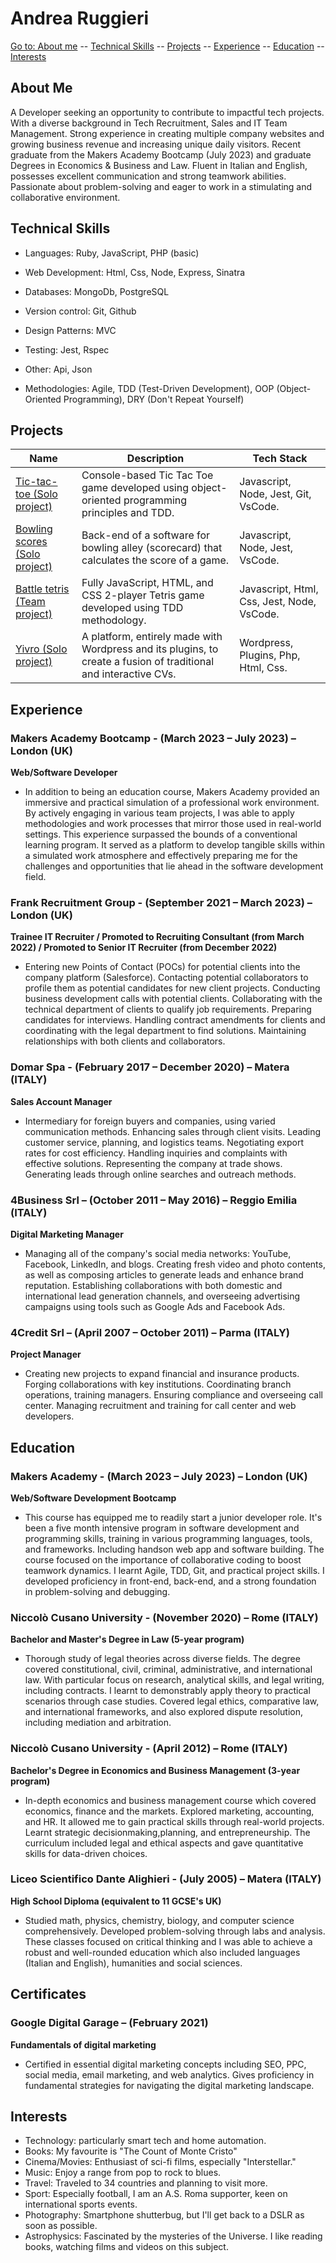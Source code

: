 # Andrea Ruggieri

[Go to: About me](#about-me) -- [Technical Skills](#technical-skills) -- [Projects](#projects) -- [Experience](#experience) -- [Education](#education) -- [Interests](#interests)

## About Me

A Developer seeking an opportunity to contribute to impactful tech projects. With a diverse background in Tech Recruitment, Sales and IT Team Management. Strong experience in creating multiple company websites and growing business revenue and increasing unique daily visitors. Recent graduate from the Makers Academy Bootcamp (July 2023) and graduate Degrees in Economics & Business and Law. Fluent in Italian and English, possesses excellent communication and strong teamwork
abilities. Passionate about problem-solving and eager to work in a stimulating and collaborative environment.

## Technical Skills

- Languages: Ruby, JavaScript, PHP (basic)  
- Web Development: Html, Css, Node, Express, Sinatra  
- Databases: MongoDb, PostgreSQL  
- Version control: Git, Github  
- Design Patterns: MVC  

- Testing: Jest, Rspec  
- Other: Api, Json  
- Methodologies: Agile, TDD (Test-Driven Development), OOP (Object-Oriented Programming), DRY (Don't Repeat Yourself)

## Projects

| Name                                               | Description                                                                                       | Tech Stack                            |
| -------------------------------------------------- | ------------------------------------------------------------------------------------------------- | ------------------------------------- |
| <a href="https://github.com/aandre6891/tic-tac-toe" target="_blank">Tic-tac-toe (Solo project)</a> | Console-based Tic Tac Toe game developed using object-oriented programming principles and TDD. | Javascript, Node, Jest, Git, VsCode. |
| <a href="https://github.com/aandre6891/bowling-challenge-javascript" target="_blank">Bowling scores (Solo project)</a> | Back-end of a software for bowling alley (scorecard) that calculates the score of a game. | Javascript, Node, Jest, VsCode. |
| <a href="https://github.com/aandre6891/Battle-Tetris" target="_blank">Battle tetris (Team project)</a> | Fully JavaScript, HTML, and CSS 2-player Tetris game developed using TDD methodology. | Javascript, Html, Css, Jest, Node, VsCode. |
| <a href="https://www.yivro.com/" target="_blank">Yivro (Solo project)</a> | A platform, entirely made with Wordpress and its plugins, to create a fusion of traditional and interactive CVs. | Wordpress, Plugins, Php, Html, Css. |

## Experience

### Makers Academy Bootcamp - (March 2023 – July 2023) – London (UK)
**Web/Software Developer**
- In addition to being an education course, Makers Academy provided an immersive and practical simulation of a
professional work environment. By actively engaging in various team projects, I was able to apply methodologies and work processes that mirror those used in real-world settings. This experience surpassed the bounds of a conventional learning program. It served as a platform to develop tangible skills within a simulated work atmosphere and effectively preparing me for the challenges and opportunities that lie ahead in the software development field.

### Frank Recruitment Group - (September 2021 – March 2023) – London (UK)
**Trainee IT Recruiter / Promoted to Recruiting Consultant (from March 2022) / Promoted to Senior IT Recruiter (from December 2022)**
  - Entering new Points of Contact (POCs) for potential clients into the company platform (Salesforce). Contacting potential collaborators to profile them as potential candidates for new client projects. Conducting business development calls with potential clients. Collaborating with the technical department of clients to qualify job requirements. Preparing candidates for interviews. Handling contract amendments for clients and coordinating with the legal department to find solutions. Maintaining relationships with both clients and collaborators.

### Domar Spa - (February 2017 – December 2020) – Matera (ITALY)
**Sales Account Manager**
- Intermediary for foreign buyers and companies, using varied communication methods. Enhancing sales through client
visits. Leading customer service, planning, and logistics teams. Negotiating export rates for cost efficiency. Handling inquiries and complaints with effective solutions. Representing the company at trade shows. Generating leads through online searches and outreach methods.

### 4Business Srl – (October 2011 – May 2016) – Reggio Emilia (ITALY)
**Digital Marketing Manager**
- Managing all of the company's social media networks: YouTube, Facebook, LinkedIn, and blogs. Creating fresh video and photo contents, as well as composing articles to generate leads and enhance brand reputation. Establishing collaborations with both domestic and international lead generation channels, and overseeing advertising campaigns using tools such as Google Ads and Facebook Ads.

### 4Credit Srl – (April 2007 – October 2011) – Parma (ITALY)
**Project Manager**
- Creating new projects to expand financial and insurance products. Forging collaborations with key institutions. Coordinating branch operations, training managers. Ensuring compliance and overseeing call center. Managing recruitment and training for call center and web developers.

## Education

### Makers Academy - (March 2023 – July 2023) – London (UK)
**Web/Software Development Bootcamp**
- This course has equipped me to readily start a junior developer role. It's been a five month intensive program in software development and programming skills, training in various programming languages, tools, and frameworks. Including handson web app and software building. The course focused on the importance of collaborative coding to boost teamwork dynamics. I learnt Agile, TDD, Git, and practical project skills. I developed proficiency in front-end, back-end, and a strong foundation in problem-solving and debugging.

### Niccolò Cusano University - (November 2020) – Rome (ITALY)
**Bachelor and Master's Degree in Law (5-year program)**
- Thorough study of legal theories across diverse fields. The degree covered constitutional, civil, criminal, administrative, and international law. With particular focus on research, analytical skills, and legal writing, including contracts. I learnt to demonstrably apply theory to practical scenarios through case studies. Covered legal ethics, comparative law, and international frameworks, and also explored dispute resolution, including mediation and arbitration.

### Niccolò Cusano University - (April 2012) – Rome (ITALY)
**Bachelor's Degree in Economics and Business Management (3-year program)**
- In-depth economics and business management course which covered economics, finance and the markets. Explored
marketing, accounting, and HR. It allowed me to gain practical skills through real-world projects. Learnt strategic decisionmaking,planning, and entrepreneurship. The curriculum included legal and ethical aspects and gave quantitative skills for data-driven choices.

### Liceo Scientifico Dante Alighieri - (July 2005) – Matera (ITALY)
**High School Diploma (equivalent to 11 GCSE's UK)**
- Studied math, physics, chemistry, biology, and computer science comprehensively. Developed problem-solving through labs and analysis. These classes focused on critical thinking and I was able to achieve a robust and well-rounded education which also included languages (Italian and English), humanities and social sciences.

## Certificates

### Google Digital Garage – (February 2021)
**Fundamentals of digital marketing**
- Certified in essential digital marketing concepts including SEO, PPC, social media, email marketing, and web analytics. Gives proficiency in fundamental strategies for navigating the digital marketing landscape.

## Interests

- Technology: particularly smart tech and home automation.
- Books: My favourite is "The Count of Monte Cristo"
- Cinema/Movies: Enthusiast of sci-fi films, especially
"Interstellar."
- Music: Enjoy a range from pop to rock to blues.
- Travel: Traveled to 34 countries and planning to visit more.
- Sport: Especially football, I am an A.S. Roma supporter, keen on
international sports events.
- Photography: Smartphone shutterbug, but I'll get back to a DSLR
as soon as possible.
- Astrophysics: Fascinated by the mysteries of the Universe. I like
reading books, watching films and videos on this subject.







